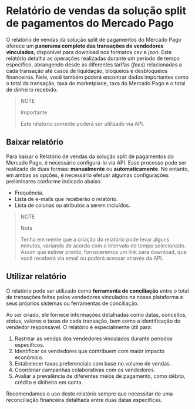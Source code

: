 # Relatório de vendas da solução split de pagamentos do Mercado Pago

O relatório de vendas da solução split de pagamentos do Mercado Pago oferece um **panorama completo das transações de vendedores vinculados**, disponível para download nos formatos _csv_ e _json_. Este relatório detalha as operações realizadas durante um período de tempo específico, abrangendo desde as diferentes tarifas (_fees_) relacionadas a cada transação até casos de liquidação, bloqueios e desbloqueios financeiros. Nele, você também poderá encontrar dados importantes como o total da transação, taxa do marketplace, taxa do Mercado Pago e o total de dinheiro recebido.

> NOTE
>
> Importante
>
> Este relatório somente poderá ser utilizado via API.

## Baixar relatório

Para baixar o Relatório de vendas da solução split de pagamentos do Mercado Pago, é necessário configurá-lo via API. Esse processo pode ser realizado de duas formas: **manualmente** ou **automaticamente**. No entanto, em ambas as opções, é necessário efetuar algumas configurações preliminares conforme indicado abaixo.

   - Frequência.
   - Lista de e-mails que receberão o relatório.
   - Lista de colunas ou atributos a serem incluídos.

> NOTE
>
> Nota
>
> Tenha em mente que a criação do relatório pode levar alguns minutos, variando de acordo com o intervalo de tempo selecionado. Assim que estiver pronto, forneceremos um link para download, que você receberá via email ou poderá acessar através da API.

## Utilizar relatório

O relatório pode ser utilizado como **ferramenta de conciliação** entre o total de transações feitas pelos vendedores vinculados na nossa plataforma e seus próprios sistemas ou ferramentas de conciliação.

Ao ser criado, ele fornece informações detalhadas como datas, conceitos, _status_, valores e taxas de cada transação, bem como a identificação do vendedor responsável. O relatório é especialmente útil para:

 1. Rastrear as vendas dos vendedores vinculados durante períodos específicos.
 2. Identificar os vendedores que contribuem com maior impacto econômico.
 3. Estabelecer taxas preferenciais com base no volume de vendas.
 4. Coordenar campanhas colaborativas com os vendedores.
 5. Avaliar a prevalência de diferentes meios de pagamento, como débito, crédito e dinheiro em conta.

Recomendamos o uso deste relatório sempre que necessitar de uma reconciliação financeira detalhada entre duas datas específicas.
